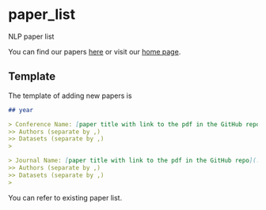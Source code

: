 # paper_list

NLP paper list

You can find our papers [here](/Ours) or visit our [home page](https://github.com/synlp/.github/blob/main/README.md).

## Template

The template of adding new papers is

```markdown
## year

> Conference Name: [paper title with link to the pdf in the GitHub repo](./paper/2020.acl-main.734.pdf)
>> Authors (separate by ,)
>> Datasets (separate by ,)
>

> Journal Name: [paper title with link to the pdf in the GitHub repo](./paper/2020.acl-main.734.pdf)
>> Authors (separate by ,)
>> Datasets (separate by ,)
>
```

You can refer to existing paper list.
